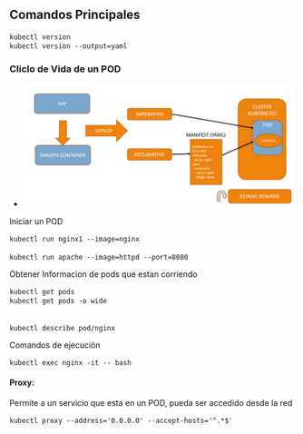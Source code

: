 ## Comandos Principales

```
kubectl version
kubectl version --output=yaml
```

### Cliclo de Vida de un POD

- ![ciclo_de_vida](image/command/ciclo_de_vida.png)


Iniciar un POD

```
kubectl run nginx1 --image=nginx

kubectl run apache --image=httpd --port=8080

```

Obtener Informacion de pods que estan corriendo

```
kubectl get pods
kubectl get pods -o wide


kubectl describe pod/nginx
```

Comandos de ejecución

```
kubectl exec nginx -it -- bash
```

#### **Proxy:**

Permite a un servicio que esta en un POD, pueda ser accedido desde la red

```
kubectl proxy --address='0.0.0.0' --accept-hosts='^.*$'
```







